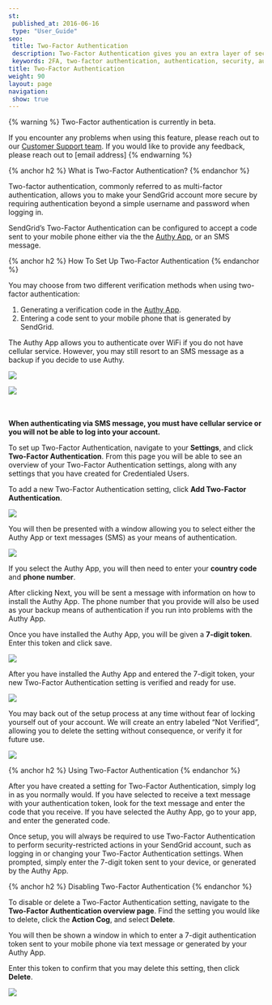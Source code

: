 ```yaml
---
st:
 published_at: 2016-06-16
 type: "User_Guide"
seo:
 title: Two-Factor Authentication
 description: Two-Factor Authentication gives you an extra layer of security to protect your SendGrid account.
 keywords: 2FA, two-factor authentication, authentication, security, authy
title: Two-Factor Authentication
weight: 90
layout: page
navigation:
 show: true
---
```


{% warning %}
Two-Factor authentication is currently in beta.

If you encounter any problems when using this feature, please reach out to our [Customer Support team](https://support.sendgrid.com/hc/en-us). If you would like to provide any feedback, please reach out to [email address]
{% endwarning %}

{% anchor h2 %}
What is Two-Factor Authentication?
{% endanchor %}

Two-factor authentication, commonly referred to as multi-factor authentication, allows you to make your SendGrid account more secure by requiring authentication beyond a simple username and password when logging in.

SendGrid’s Two-Factor Authentication can be configured to accept a code sent to your mobile phone either via the the [Authy App](https://www.authy.com/app/mobile/), or an SMS message.

{% anchor h2 %}
How To Set Up Two-Factor Authentication
{% endanchor %}

You may choose from two different verification methods when using two-factor authentication:

1. Generating a verification code in the [Authy App](https://www.authy.com/app/mobile/).
2. Entering a code sent to your mobile phone that is generated by SendGrid.

<p>
  <div class="row">
    <div class="clearfix col-md-6">
      <p>
        The Authy App allows you to authenticate over WiFi if you do not have cellular service. However, you may still resort to an SMS message as a backup if you decide to use Authy.
      </p>
    </div>
    <div class="col-md-6">
      <img src="{{root_url}}/images/2fa_1.png" class="img-responsive pull-right"/>
    </div>
  </div>
</p>

<p>
  <div class="row">
    <div class="col-md-6">
      <img src="{{root_url}}/images/2fa_2.png" class="img-responsive pull-left"/>
    </div>
    <div class="clearfix col-md-6">
      <p>
        <br>
        <br>
        <strong>When authenticating via SMS message, you must have cellular service or you will not be able to log into your account.</strong>
      </p>
    </div>
  </div>
</p>

To set up Two-Factor Authentication, navigate to your **Settings**, and click **Two-Factor Authentication**. From this page you will be able to see an overview of your Two-Factor Authentication settings, along with any settings that you have created for Credentialed Users.

To add a new Two-Factor Authentication setting, click **Add Two-Factor Authentication**.

![]({{root_url}}/images/2fa_3.png)

You will then be presented with a window allowing you to select either the Authy App or text messages (SMS) as your means of authentication.

![]({{root_url}}/images/2fa_4.png)

If you select the Authy App, you will then need to enter your **country code** and **phone number**.

After clicking Next, you will be sent a message with information on how to install the Authy App. The phone number that you provide will also be used as your backup means of authentication if you run into problems with the Authy App.

Once you have installed the Authy App, you will be given a **7-digit token**. Enter this token and click save.

![]({{root_url}}/images/2fa_5.png)

After you have installed the Authy App and entered the 7-digit token, your new Two-Factor Authentication setting is verified and ready for use.

![]({{root_url}}/images/2fa_6.png)

You may back out of the setup process at any time without fear of locking yourself out of your account. We will create an entry labeled “Not Verified”, allowing you to delete the setting without consequence, or verify it for future use.

![]({{root_url}}/images/2fa_7.png)

{% anchor h2 %}
Using Two-Factor Authentication
{% endanchor %}

After you have created a setting for Two-Factor Authentication, simply log in as you normally would. If you have selected to receive a text message with your authentication token, look for the text message and enter the code that you receive. If you have selected the Authy App, go to your app, and enter the generated code.

Once setup, you will always be required to use Two-Factor Authentication to perform security-restricted actions in your SendGrid account, such as logging in or changing your Two-Factor Authentication settings. When prompted, simply enter the 7-digit token sent to your device, or generated by the Authy App.

{% anchor h2 %}
Disabling Two-Factor Authentication
{% endanchor %}

To disable or delete a Two-Factor Authentication setting, navigate to the **Two-Factor Authentication overview page**. Find the setting you would like to delete, click the **Action Cog**, and select **Delete**.

<div class="row">
  <div class="clearfix col-md-6">
    <p>
      You will then be shown a window in which to enter a 7-digit authentication token sent to your mobile phone via text message or generated by your Authy App.
    </p>
    <p>
      Enter this token to confirm that you may delete this setting, then click <strong>Delete</strong>.
    </p>
  </div>
  <div class="col-md-6">
    <img src="{{root_url}}/images/2fa_8.png" class="img-responsive pull-right"/>
  </div>
</div>
